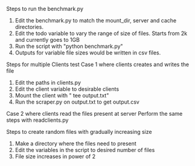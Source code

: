 Steps to run the benchmark.py
1. Edit the benchmark.py to match the mount_dir, server and cache directories.
2. Edit the todo variable to vary the range of size of files. Starts from 2k and currently goes to 1GB
3. Run the script with "python benchmark.py"
4. Outputs for variable file sizes would be written in csv files.

Steps for multiple Clients test
Case 1 where clients creates and writes the file
1. Edit the paths in clients.py
2. Edit the client variable to desirable clients
3. Mount the client with " tee output.txt"
4. Run the scraper.py on output.txt to get output.csv

Case 2 where clients read the files present at server
Perform the same steps with readclients.py

Steps to create random files with gradually increasing size
1. Make a directory where the files need to present 
2. Edit the variables in the script to desired number of files
3. File size increases in power of 2 
